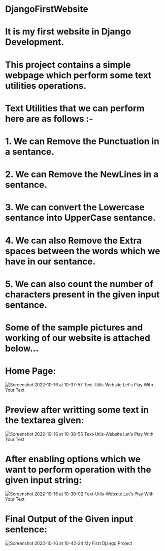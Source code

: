 # DjangoFirstWebsite

# It is my first website in Django Development.
# This project contains a simple webpage which perform some text utilities operations.
# Text Utilities that we can perform here are as follows :- 
# 1. We can Remove the Punctuation in a sentance.
# 2. We can Remove the NewLines in a sentance.
# 3. We can convert the Lowercase sentance into UpperCase sentance.
# 4. We can also Remove the Extra spaces between the words which we have in our sentance.
# 5. We can also count the number of characters present in the given input sentance.

# Some of the sample pictures and working of our website is attached below...

# Home Page:
![Screenshot 2022-10-16 at 10-37-57 Text-Utils-Website  Let's Play With Your Text](https://user-images.githubusercontent.com/71538839/196030891-3f766078-270a-479a-9dd3-6603e7b05968.png)

# Preview after writting some text in the textarea given:
![Screenshot 2022-10-16 at 10-38-55 Text-Utils-Website  Let's Play With Your Text](https://user-images.githubusercontent.com/71538839/196030922-c512b7d6-721c-4af0-b1ec-b27ac50265c5.png)

# After enabling options which we want to perform operation with the given input string:
![Screenshot 2022-10-16 at 10-39-02 Text-Utils-Website  Let's Play With Your Text](https://user-images.githubusercontent.com/71538839/196030956-fdaab94d-b940-402b-ae59-5aea5142570c.png)

# Final Output of the Given input sentence:
![Screenshot 2022-10-16 at 10-42-24 My First Django Project](https://user-images.githubusercontent.com/71538839/196030992-9b92c04d-563b-4f1c-be7f-12d14c7116d3.png)

